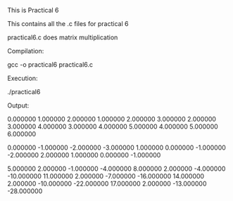 This is Practical 6

This contains all the .c files for practical 6

practical6.c does matrix multiplication

Compilation: 

gcc -o practical6 practical6.c 

Execution: 

./practical6

Output:

0.000000  1.000000  2.000000
1.000000  2.000000  3.000000
2.000000  3.000000  4.000000
3.000000  4.000000  5.000000
4.000000  5.000000  6.000000

0.000000  -1.000000  -2.000000  -3.000000
1.000000  0.000000  -1.000000  -2.000000
2.000000  1.000000  0.000000  -1.000000

5.000000  2.000000  -1.000000  -4.000000
8.000000  2.000000  -4.000000  -10.000000
11.000000  2.000000  -7.000000  -16.000000
14.000000  2.000000  -10.000000  -22.000000
17.000000  2.000000  -13.000000  -28.000000
